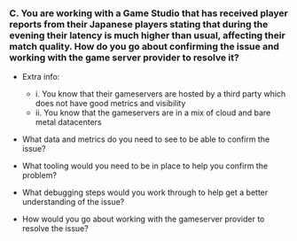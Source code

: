 ### C. You are working with a Game Studio that has received player reports from their Japanese players stating that during the evening their latency is much higher than usual, affecting their match quality. How do you go about confirming the issue and working with the game server provider to resolve it?

-  Extra info:
    -  i. You know that their gameservers are hosted by a third party which does not have good metrics and visibility
    - ii. You know that the gameservers are in a mix of cloud and bare metal datacenters
      
- What data and metrics do you need to see to be able to confirm the issue?
- What tooling would you need to be in place to help you confirm the problem?
- What debugging steps would you work through to help get a better understanding of the issue?
- How would you go about working with the gameserver provider to resolve the issue?
